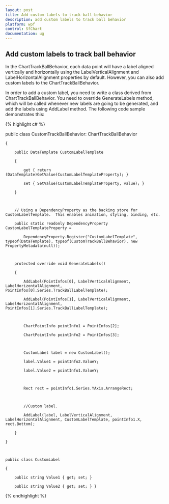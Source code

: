 ```yaml
---
layout: post
title: Add-custom-labels-to-track-ball-behavior
description: add custom labels to track ball behavior
platform: wpf
control: SfChart
documentation: ug
---
```


## Add custom labels to track ball behavior

In the ChartTrackBallBehavior, each data point will have a label aligned vertically and horizontally using the LabelVerticalAlignment and LabelHorizontalAlignment properties by default. However, you can also add custom labels to the ChartTrackBallBehavior.

In order to add a custom label, you need to write a class derived from ChartTrackBallBehavior. You need to override GenerateLabels method, which will be called whenever new labels are going to be generated, and add the labels using AddLabel method. The following code sample demonstrates this:



{% highlight c# %}

public class CustomTrackBallBehavior: ChartTrackBallBehavior

    {

        public DataTemplate CustomLabelTemplate

        {

            get { return (DataTemplate)GetValue(CustomLabelTemplateProperty); }

            set { SetValue(CustomLabelTemplateProperty, value); }

        }



        // Using a DependencyProperty as the backing store for CustomLabelTemplate.  This enables animation, styling, binding, etc.

        public static readonly DependencyProperty CustomLabelTemplateProperty =

            DependencyProperty.Register("CustomLabelTemplate", typeof(DataTemplate), typeof(CustomTrackBallBehavior), new PropertyMetadata(null));



        protected override void GenerateLabels()

        {

            AddLabel(PointInfos[0], LabelVerticalAlignment, LabelHorizontalAlignment, PointInfos[0].Series.TrackBallLabelTemplate);

            AddLabel(PointInfos[1], LabelVerticalAlignment, LabelHorizontalAlignment, PointInfos[1].Series.TrackBallLabelTemplate);



            ChartPointInfo pointInfo1 = PointInfos[2];

            ChartPointInfo pointInfo2 = PointInfos[3];



            CustomLabel label = new CustomLabel();

            label.Value1 = pointInfo2.ValueY;

            label.Value2 = pointInfo1.ValueY;



            Rect rect = pointInfo1.Series.YAxis.ArrangeRect;



            //Custom label.

            AddLabel(label, LabelVerticalAlignment, LabelHorizontalAlignment, CustomLabelTemplate, pointInfo1.X, rect.Bottom);

        }

    }



    public class CustomLabel

    {

        public string Value1 { get; set; }

        public string Value2 { get; set; } }


{% endhighlight  %}
